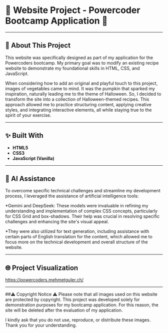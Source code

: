 # 🚀 Website Project - Powercoder Bootcamp Application 🚀

---

## 📝  About This Project

This website was specifically designed as part of my application for the Powercoders bootcamp. My primary goal was to modify an existing recipe website to demonstrate my foundational skills in HTML, CSS, and JavaScript.

When considering how to add an original and playful touch to this project, images of vegetables came to mind. It was the pumpkin that sparked my inspiration, naturally leading me to the theme of Halloween. So, I decided to transform the site into a collection of Halloween-themed recipes. This approach allowed me to practice structuring content, applying creative styles, and integrating interactive elements, all while staying true to the spirit of your exercise.

---

## ✨ Built With

* **HTML5** 
* **CSS3** 
* **JavaScript (Vanilla)**

---


## 🤖 AI Assistance
To overcome specific technical challenges and streamline my development process, I leveraged the assistance of artificial intelligence tools:

*Gemini and DeepSeek: These models were invaluable in refining my understanding and implementation of complex CSS concepts, particularly for CSS Grid and box-shadows. Their help was crucial in resolving specific challenges and enhancing the site's visual appeal.

*They were also utilized for text generation, including assistance with certain parts of English translation for the content, which allowed me to focus more on the technical development and overall structure of the website.

---

## 🌐 Project Visualization


https://powercoders.mehmetguler.ch/

---

##⚠️ Copyright Notice ⚠️
Please note that all images used on this website are protected by copyright. This project was developed solely for demonstration purposes for my bootcamp application. For this reason, the site will be deleted after the evaluation of my application.

I kindly ask that you do not use, reproduce, or distribute these images. Thank you for your understanding.
